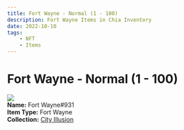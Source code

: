 ```yaml
---
title: Fort Wayne - Normal (1 - 100)
description: Fort Wayne Items in Chia Inventory
date: 2022-10-10
tags:
    - NFT
    - Items
---
```


# Fort Wayne - Normal (1 - 100)
<div class="item_thumbnail">
<img loading="lazy" src="https://amn3jqfcvcqu33ynz2lbxq5vnthkpt2w5a4sppb4uchvu2lddwlq.arweave.net/Axu0wKKooU3vDc6WG8O1bM6nz1boOSe8PKCPWmljHZc"><br/>
<div><strong>Name:</strong> Fort Wayne#931</div>
<div><strong>Item Type:</strong> Fort Wayne</div>
<div><strong>Collection:</strong> <a href="https://www.spacescan.io/xch/nft/collection/col1lend2dcn558km4wcwta4xnkfv3xpcmlp9kyt0m909emvfxechlyqdl5ndg">City Illusion</a></div>
</div>


